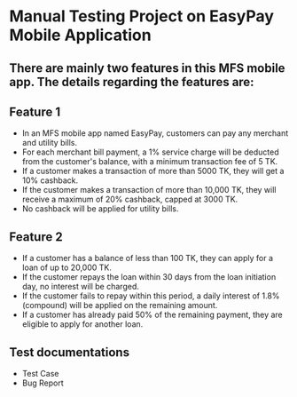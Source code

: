 
# Manual Testing Project on EasyPay Mobile Application

## There are mainly two features in this MFS mobile app. The details regarding the features are:

## Feature 1

- In an MFS mobile app named EasyPay, customers can pay any merchant and utility bills.
- For each merchant bill payment, a 1% service charge will be deducted from the customer's balance, with a minimum transaction fee of 5 TK.
- If a customer makes a transaction of more than 5000 TK, they will get a 10% cashback.
- If the customer makes a transaction of more than 10,000 TK, they will receive a maximum of 20% cashback, capped at 3000 TK.
- No cashback will be applied for utility bills.

## Feature 2

- If a customer has a balance of less than 100 TK, they can apply for a loan of up to 20,000 TK.
- If the customer repays the loan within 30 days from the loan initiation day, no interest will be charged.
- If the customer fails to repay within this period, a daily interest of 1.8% (compound) will be applied on the remaining amount.
- If a customer has already paid 50% of the remaining payment, they are eligible to apply for another loan.

## Test documentations
- Test Case
- Bug Report
